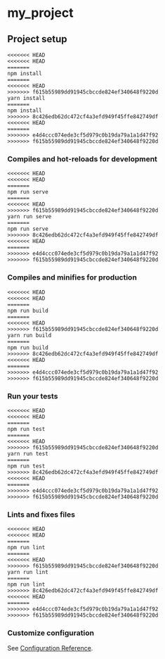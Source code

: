 # my_project

## Project setup
```
<<<<<<< HEAD
<<<<<<< HEAD
=======
npm install
=======
<<<<<<< HEAD
>>>>>>> f615b55989dd91945cbccde824ef340648f9220d
yarn install
=======
npm install
>>>>>>> 8c426edb62dc472cf4a3efd949f45ffe842749df
<<<<<<< HEAD
=======
>>>>>>> e4d4ccc074ede3cf5d979c0b19da79a1a1d47f92
>>>>>>> f615b55989dd91945cbccde824ef340648f9220d
```

### Compiles and hot-reloads for development
```
<<<<<<< HEAD
<<<<<<< HEAD
=======
npm run serve
=======
<<<<<<< HEAD
>>>>>>> f615b55989dd91945cbccde824ef340648f9220d
yarn run serve
=======
npm run serve
>>>>>>> 8c426edb62dc472cf4a3efd949f45ffe842749df
<<<<<<< HEAD
=======
>>>>>>> e4d4ccc074ede3cf5d979c0b19da79a1a1d47f92
>>>>>>> f615b55989dd91945cbccde824ef340648f9220d
```

### Compiles and minifies for production
```
<<<<<<< HEAD
<<<<<<< HEAD
=======
npm run build
=======
<<<<<<< HEAD
>>>>>>> f615b55989dd91945cbccde824ef340648f9220d
yarn run build
=======
npm run build
>>>>>>> 8c426edb62dc472cf4a3efd949f45ffe842749df
<<<<<<< HEAD
=======
>>>>>>> e4d4ccc074ede3cf5d979c0b19da79a1a1d47f92
>>>>>>> f615b55989dd91945cbccde824ef340648f9220d
```

### Run your tests
```
<<<<<<< HEAD
<<<<<<< HEAD
=======
npm run test
=======
<<<<<<< HEAD
>>>>>>> f615b55989dd91945cbccde824ef340648f9220d
yarn run test
=======
npm run test
>>>>>>> 8c426edb62dc472cf4a3efd949f45ffe842749df
<<<<<<< HEAD
=======
>>>>>>> e4d4ccc074ede3cf5d979c0b19da79a1a1d47f92
>>>>>>> f615b55989dd91945cbccde824ef340648f9220d
```

### Lints and fixes files
```
<<<<<<< HEAD
<<<<<<< HEAD
=======
npm run lint
=======
<<<<<<< HEAD
>>>>>>> f615b55989dd91945cbccde824ef340648f9220d
yarn run lint
=======
npm run lint
>>>>>>> 8c426edb62dc472cf4a3efd949f45ffe842749df
<<<<<<< HEAD
=======
>>>>>>> e4d4ccc074ede3cf5d979c0b19da79a1a1d47f92
>>>>>>> f615b55989dd91945cbccde824ef340648f9220d
```

### Customize configuration
See [Configuration Reference](https://cli.vuejs.org/config/).

